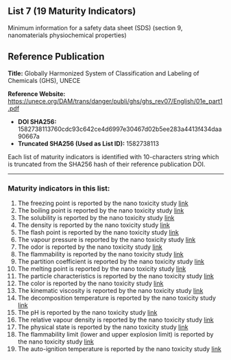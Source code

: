 ## List 7 (19 Maturity Indicators)

Minimum information for a safety data sheet (SDS) (section 9, nanomaterials physiochemical properties)

## Reference Publication

**Title:** Globally Harmonized System of Classification and Labeling of Chemicals (GHS), UNECE

**Reference Website:** https://unece.org/DAM/trans/danger/publi/ghs/ghs_rev07/English/01e_part1.pdf

* **DOI SHA256:** 1582738113760cdc93c642ce4d6997e30467d02b5ee283a4413f434daa90667a
* **Truncated SHA256 (Used as List ID):** 1582738113

Each list of maturity indicators is identified with 10-characters string which is truncated from the SHA256 hash of their reference publication DOI.

--------------------

### Maturity indicators in this list:

1. The freezing point is reported by the nano toxicity study [link](https://github.com/ammar257ammar/NanoMaturityIndicators/blob/main/07-1582738113/MI-R1.3-1582738113-PCHEM-FREEZING_POINT.md)
1. The boiling point is reported by the nano toxicity study [link](https://github.com/ammar257ammar/NanoMaturityIndicators/blob/main/07-1582738113/MI-R1.3-1582738113-PCHEM-BOILING_POINT.md)
1. The solubility is reported by the nano toxicity study [link](https://github.com/ammar257ammar/NanoMaturityIndicators/blob/main/07-1582738113/MI-R1.3-1582738113-PCHEM-SOLUBILITY.md)
1. The density is reported by the nano toxicity study [link](https://github.com/ammar257ammar/NanoMaturityIndicators/blob/main/07-1582738113/MI-R1.3-1582738113-PCHEM-DENSITY.md)
1. The flash point is reported by the nano toxicity study [link](https://github.com/ammar257ammar/NanoMaturityIndicators/blob/main/07-1582738113/MI-R1.3-1582738113-PCHEM-FLASH_POINT.md)
1. The vapour pressure is reported by the nano toxicity study [link](https://github.com/ammar257ammar/NanoMaturityIndicators/blob/main/07-1582738113/MI-R1.3-1582738113-PCHEM-VAPOUR_PRESSURE.md)
1. The odor is reported by the nano toxicity study [link](https://github.com/ammar257ammar/NanoMaturityIndicators/blob/main/07-1582738113/MI-R1.3-1582738113-PCHEM-ODOR.md)
1. The flammability is reported by the nano toxicity study [link](https://github.com/ammar257ammar/NanoMaturityIndicators/blob/main/07-1582738113/MI-R1.3-1582738113-PCHEM-FLAMMABILITY.md)
1. The partition coefficient is reported by the nano toxicity study [link](https://github.com/ammar257ammar/NanoMaturityIndicators/blob/main/07-1582738113/MI-R1.3-1582738113-PCHEM-PARTITION_COEFFICIENT.md)
1. The melting point is reported by the nano toxicity study [link](https://github.com/ammar257ammar/NanoMaturityIndicators/blob/main/07-1582738113/MI-R1.3-1582738113-PCHEM-MELTING_POINT.md)
1. The particle characteristics is reported by the nano toxicity study [link](https://github.com/ammar257ammar/NanoMaturityIndicators/blob/main/07-1582738113/MI-R1.3-1582738113-PCHEM-PARTICLE_CHARACTERISTICS.md)
1. The color is reported by the nano toxicity study [link](https://github.com/ammar257ammar/NanoMaturityIndicators/blob/main/07-1582738113/MI-R1.3-1582738113-PCHEM-COLOR.md)
1. The kinematic viscosity is reported by the nano toxicity study [link](https://github.com/ammar257ammar/NanoMaturityIndicators/blob/main/07-1582738113/MI-R1.3-1582738113-PCHEM-KINEMATIC_VISCOSITY.md)
1. The decomposition temperature is reported by the nano toxicity study [link](https://github.com/ammar257ammar/NanoMaturityIndicators/blob/main/07-1582738113/MI-R1.3-1582738113-PCHEM-DECOMPOSITION_TEMPERATURE.md)
1. The pH is reported by the nano toxicity study [link](https://github.com/ammar257ammar/NanoMaturityIndicators/blob/main/07-1582738113/MI-R1.3-1582738113-PCHEM-PH.md)
1. The relative vapour density is reported by the nano toxicity study [link](https://github.com/ammar257ammar/NanoMaturityIndicators/blob/main/07-1582738113/MI-R1.3-1582738113-PCHEM-RELATIVE_VAPOUR_DENSITY.md)
1. The physical state is reported by the nano toxicity study [link](https://github.com/ammar257ammar/NanoMaturityIndicators/blob/main/07-1582738113/MI-R1.3-1582738113-PCHEM-PHYSICAL_STATE.md)
1. The flammability limit (lower and upper explosion limit) is reported by the nano toxicity study [link](https://github.com/ammar257ammar/NanoMaturityIndicators/blob/main/07-1582738113/MI-R1.3-1582738113-PCHEM-FLAMMABILITY_LIMIT.md)
1. The auto-ignition temperature is reported by the nano toxicity study [link](https://github.com/ammar257ammar/NanoMaturityIndicators/blob/main/07-1582738113/MI-R1.3-1582738113-PCHEM-AUTOIGNITION_TEMPERATURE.md)
